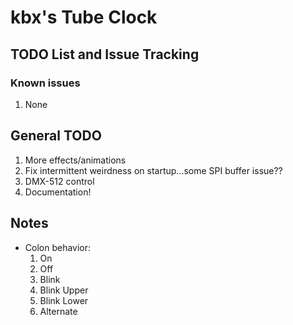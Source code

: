 # kbx's Tube Clock

## TODO List and Issue Tracking

### Known issues

1. None


## General TODO

1. More effects/animations
1. Fix intermittent weirdness on startup...some SPI buffer issue??
1. DMX-512 control
1. Documentation!

## Notes

- Colon behavior:
  1. On
  1. Off
  1. Blink
  1. Blink Upper
  1. Blink Lower
  1. Alternate
